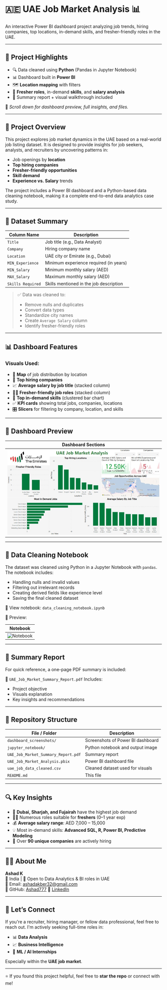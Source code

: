 # 🇦🇪 UAE Job Market Analysis 📊

An interactive Power BI dashboard project analyzing job trends, hiring companies, top locations, in-demand skills, and fresher-friendly roles in the UAE.

---

## 🚀 Project Highlights

- 🔍 Data cleaned using **Python** (Pandas in Jupyter Notebook)
- 📊 Dashboard built in **Power BI**
- 🗺️ **Location mapping** with filters
- 👥 **Fresher roles**, in-demand **skills**, and **salary analysis**
- 📄 Summary report + visual walkthrough included

📸 *Scroll down for dashboard preview, full insights, and files.*

---

## 📌 Project Overview

This project explores job market dynamics in the UAE based on a real-world job listing dataset. It is designed to provide insights for job seekers, analysts, and recruiters by uncovering patterns in:

- Job openings by **location**
- **Top hiring companies**
- **Fresher-friendly opportunities**
- **Skill demand**
- **Experience vs. Salary** trends

The project includes a Power BI dashboard and a Python-based data cleaning notebook, making it a complete end-to-end data analytics case study.

---

## 🧩 Dataset Summary

| Column Name        | Description                                |
|--------------------|--------------------------------------------|
| `Title`            | Job title (e.g., Data Analyst)             |
| `Company`          | Hiring company name                        |
| `Location`         | UAE city or Emirate (e.g., Dubai)          |
| `MIN_Experience`   | Minimum experience required (in years)     |
| `MIN_Salary`       | Minimum monthly salary (AED)               |
| `MAX_Salary`       | Maximum monthly salary (AED)               |
| `Skills Required`  | Skills mentioned in the job description    |

> ✅ Data was cleaned to:
> - Remove nulls and duplicates  
> - Convert data types  
> - Standardize city names  
> - Create `Average Salary` column  
> - Identify fresher-friendly roles  

---

## 📊 Dashboard Features

### Visuals Used:
- 📍 **Map** of job distribution by location  
- 🏢 **Top hiring companies**  
- 📈 **Average salary by job title** (stacked column)  
- 🧑‍🎓 **Fresher-friendly job roles** (stacked column)  
- 💼 **Top in-demand skills** (clustered bar chart)  
- ✅ **KPI cards** showing total jobs, companies, locations  
- 🎛️ **Slicers** for filtering by company, location, and skills  

---

## 📸 Dashboard Preview

| Dashboard Sections |
|--------------------|
| ![Overview](dashboard_overview.png) |

---

## 📘 Data Cleaning Notebook

The dataset was cleaned using Python in a Jupyter Notebook with `pandas`. The notebook includes:

- Handling nulls and invalid values  
- Filtering out irrelevant records  
- Creating derived fields like experience level  
- Saving the final cleaned dataset  

📄 View notebook: `data_cleaning_notebook.ipynb`

📸 Preview:

| Notebook |
|----------|
| ![Notebook](data_cleaning_notebook.ipynb) |

---

## 📄 Summary Report

For quick reference, a one-page PDF summary is included:

📁 `UAE_Job_Market_Summary_Report.pdf` 
Includes:
- Project objective  
- Visuals explanation  
- Key insights and recommendations  

---

## 📁 Repository Structure

| File / Folder                        | Description                               |
|-------------------------------------|-------------------------------------------|
| `dashboard_screenshots/`            | Screenshots of Power BI dashboard         |
| `jupyter_notebook/`                 | Python notebook and output image          |
| `UAE_Job_Market_Summary_Report.pdf` | Summary report                 |
| `UAE_Job_Market_Analysis.pbix`      | Power BI dashboard file                   |
| `uae_job_data_cleaned.csv`          | Cleaned dataset used for visuals          |
| `README.md`                         | This file                                 |

---

## 🔍 Key Insights

- 📍 **Dubai, Sharjah, and Fujairah** have the highest job demand  
- 🧑‍🎓 Numerous roles suitable for **freshers** (0–1 year exp)  
- 💰 **Average salary range**: AED 7,000 – 15,000  
- 💡 Most in-demand skills: **Advanced SQL, R, Power BI, Predictive Modeling**  
- 🏢 Over **90 unique companies** are actively hiring  

---

## 🙋‍♂️ About Me

**Ashad K**  
📍 India | 💼 Open to Data Analytics & BI roles in UAE  
📧 Email: [ashadakber32@gmail.com](mailto:ashadakber32@gmail.com)  
🔗 GitHub: [Ashad777](https://github.com/Ashad777)
🔗 [LinkedIn](https://www.linkedin.com/in/ashad-k)

---

## 🤝 Let’s Connect

If you're a recruiter, hiring manager, or fellow data professional, feel free to reach out. I'm actively seeking full-time roles in:

- 📊 **Data Analysis**  
- 📈 **Business Intelligence**  
- 🧠 **ML / AI Internships**  

Especially within the **UAE job market**.

---

⭐ If you found this project helpful, feel free to **star the repo** or connect with me!
